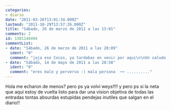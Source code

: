 ```yaml
---
categories:
- diario
date: "2011-03-26T13:01:34.000Z"
lastmod: "2011-10-29T13:57:26.000Z"
title: "Sábado, 26 de marzo de 2011 a las 13:01"
comments: 2
id: 1301144494
commentList:
- date: "Sábado, 26 de marzo de 2011 a las 20:09"
  ident: "0"
  comment: "jaja ese Cocos, ya tardabas en venir por aqui\n\nUn saludo amigo, nos vemos"
- date: "Sábado, 14 de mayo de 2011 a las 20:58"
  ident: "0"
  comment: "eres malo y perverso :( mala persona  ¬¬ .........."
---
```


Hola me echaron de menos? pero ps ya volvi weys!!!! y pero ps si la neta que aqui estoy de vuelta listo para dar una vision objetiva de todas las entradas tontas absurdas estupidas pendejas inutiles que salgan en el diario!!